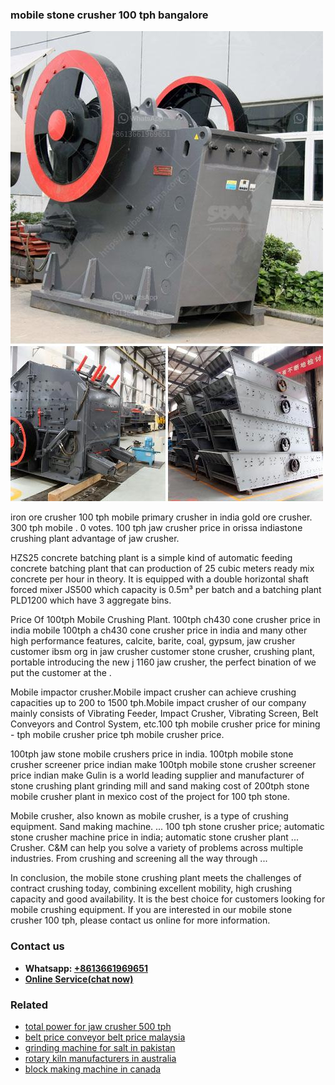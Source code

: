 <h3>mobile stone crusher 100 tph bangalore</h3><img src='1702950253.jpg' alt=''><p>iron ore crusher 100 tph mobile primary crusher in india gold ore crusher. 300 tph mobile . 0 votes. 100 tph jaw crusher price in orissa indiastone crushing plant advantage of jaw crusher.</p><p>HZS25 concrete batching plant is a simple kind of automatic feeding concrete batching plant that can production of 25 cubic meters ready mix concrete per hour in theory. It is equipped with a double horizontal shaft forced mixer JS500 which capacity is 0.5m³ per batch and a batching plant PLD1200 which have 3 aggregate bins.</p><p>Price Of 100tph Mobile Crushing Plant. 100tph ch430 cone crusher price in india mobile 100tph a ch430 cone crusher price in india and many other high performance features, calcite, barite, coal, gypsum, jaw crusher customer ibsm org in jaw crusher customer stone crusher, crushing plant, portable introducing the new j 1160 jaw crusher, the perfect bination of we put the customer at the .</p><p>Mobile impactor crusher.Mobile impact crusher can achieve crushing capacities up to 200 to 1500 tph.Mobile impact crusher of our company mainly consists of Vibrating Feeder, Impact Crusher, Vibrating Screen, Belt Conveyors and Control System, etc.100 tph mobile crusher price for mining - tph mobile crusher price tph mobile crusher price.</p><p>100tph jaw stone mobile crushers price in india. 100tph mobile stone crusher screener price indian make 100tph mobile stone crusher screener price indian make Gulin is a world leading supplier and manufacturer of stone crushing plant grinding mill and sand making cost of 200tph stone mobile crusher plant in mexico cost of the project for 100 tph stone.</p><p>Mobile crusher, also known as mobile crusher, is a type of crushing equipment. Sand making machine. ... 100 tph stone crusher price; automatic stone crusher machine price in india; automatic stone crusher plant ... Crusher. C&M can help you solve a variety of problems across multiple industries. From crushing and screening all the way through ...</p><p>In conclusion, the mobile stone crushing plant meets the challenges of contract crushing today, combining excellent mobility, high crushing capacity and good availability. It is the best choice for customers looking for mobile crushing equipment. If you are interested in our mobile stone crusher 100 tph, please contact us online for more information.</p><h3>Contact us</h3><ul><li><strong>Whatsapp:&nbsp;<a href="https://wa.me/8613661969651">+8613661969651</a></strong></li><li><a href="https://swt.shibang-china.com/?git&amp;zhl&amp;mobile stone crusher 100 tph bangalore"><strong>Online Service(chat now)</strong></a></li></ul><h3>Related</h3><ul><li><a href='total power for jaw crusher 500 tph.md'>total power for jaw crusher 500 tph</a></li><li><a href='belt price conveyor belt price malaysia.md'>belt price conveyor belt price malaysia</a></li><li><a href='grinding machine for salt in pakistan.md'>grinding machine for salt in pakistan</a></li><li><a href='rotary kiln manufacturers in australia.md'>rotary kiln manufacturers in australia</a></li><li><a href='block making machine in canada.md'>block making machine in canada</a></li></ul>
